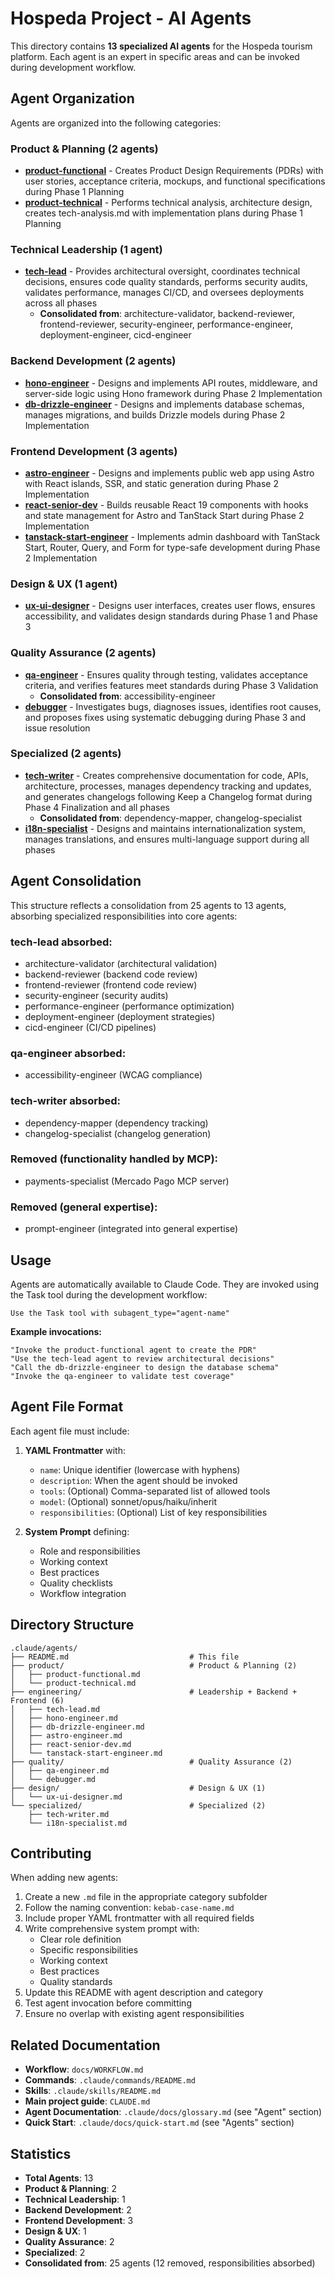 # Hospeda Project - AI Agents

This directory contains **13 specialized AI agents** for the Hospeda tourism platform. Each agent is an expert in specific areas and can be invoked during development workflow.

## Agent Organization

Agents are organized into the following categories:

### Product & Planning (2 agents)

- **[product-functional](product/product-functional.md)** - Creates Product Design Requirements (PDRs) with user stories, acceptance criteria, mockups, and functional specifications during Phase 1 Planning
- **[product-technical](product/product-technical.md)** - Performs technical analysis, architecture design, creates tech-analysis.md with implementation plans during Phase 1 Planning

### Technical Leadership (1 agent)

- **[tech-lead](engineering/tech-lead.md)** - Provides architectural oversight, coordinates technical decisions, ensures code quality standards, performs security audits, validates performance, manages CI/CD, and oversees deployments across all phases
  - **Consolidated from**: architecture-validator, backend-reviewer, frontend-reviewer, security-engineer, performance-engineer, deployment-engineer, cicd-engineer

### Backend Development (2 agents)

- **[hono-engineer](engineering/hono-engineer.md)** - Designs and implements API routes, middleware, and server-side logic using Hono framework during Phase 2 Implementation
- **[db-drizzle-engineer](engineering/db-drizzle-engineer.md)** - Designs and implements database schemas, manages migrations, and builds Drizzle models during Phase 2 Implementation

### Frontend Development (3 agents)

- **[astro-engineer](engineering/astro-engineer.md)** - Designs and implements public web app using Astro with React islands, SSR, and static generation during Phase 2 Implementation
- **[react-senior-dev](engineering/react-senior-dev.md)** - Builds reusable React 19 components with hooks and state management for Astro and TanStack Start during Phase 2 Implementation
- **[tanstack-start-engineer](engineering/tanstack-start-engineer.md)** - Implements admin dashboard with TanStack Start, Router, Query, and Form for type-safe development during Phase 2 Implementation

### Design & UX (1 agent)

- **[ux-ui-designer](design/ux-ui-designer.md)** - Designs user interfaces, creates user flows, ensures accessibility, and validates design standards during Phase 1 and Phase 3

### Quality Assurance (2 agents)

- **[qa-engineer](quality/qa-engineer.md)** - Ensures quality through testing, validates acceptance criteria, and verifies features meet standards during Phase 3 Validation
  - **Consolidated from**: accessibility-engineer
- **[debugger](quality/debugger.md)** - Investigates bugs, diagnoses issues, identifies root causes, and proposes fixes using systematic debugging during Phase 3 and issue resolution

### Specialized (2 agents)

- **[tech-writer](specialized/tech-writer.md)** - Creates comprehensive documentation for code, APIs, architecture, processes, manages dependency tracking and updates, and generates changelogs following Keep a Changelog format during Phase 4 Finalization and all phases
  - **Consolidated from**: dependency-mapper, changelog-specialist
- **[i18n-specialist](specialized/i18n-specialist.md)** - Designs and maintains internationalization system, manages translations, and ensures multi-language support during all phases

## Agent Consolidation

This structure reflects a consolidation from 25 agents to 13 agents, absorbing specialized responsibilities into core agents:

### tech-lead absorbed:
- architecture-validator (architectural validation)
- backend-reviewer (backend code review)
- frontend-reviewer (frontend code review)
- security-engineer (security audits)
- performance-engineer (performance optimization)
- deployment-engineer (deployment strategies)
- cicd-engineer (CI/CD pipelines)

### qa-engineer absorbed:
- accessibility-engineer (WCAG compliance)

### tech-writer absorbed:
- dependency-mapper (dependency tracking)
- changelog-specialist (changelog generation)

### Removed (functionality handled by MCP):
- payments-specialist (Mercado Pago MCP server)

### Removed (general expertise):
- prompt-engineer (integrated into general expertise)

## Usage

Agents are automatically available to Claude Code. They are invoked using the Task tool during the development workflow:

```
Use the Task tool with subagent_type="agent-name"
```

**Example invocations:**

```
"Invoke the product-functional agent to create the PDR"
"Use the tech-lead agent to review architectural decisions"
"Call the db-drizzle-engineer to design the database schema"
"Invoke the qa-engineer to validate test coverage"
```

## Agent File Format

Each agent file must include:

1. **YAML Frontmatter** with:
   - `name`: Unique identifier (lowercase with hyphens)
   - `description`: When the agent should be invoked
   - `tools`: (Optional) Comma-separated list of allowed tools
   - `model`: (Optional) sonnet/opus/haiku/inherit
   - `responsibilities`: (Optional) List of key responsibilities

2. **System Prompt** defining:
   - Role and responsibilities
   - Working context
   - Best practices
   - Quality checklists
   - Workflow integration

## Directory Structure

```
.claude/agents/
├── README.md                           # This file
├── product/                            # Product & Planning (2)
│   ├── product-functional.md
│   └── product-technical.md
├── engineering/                        # Leadership + Backend + Frontend (6)
│   ├── tech-lead.md
│   ├── hono-engineer.md
│   ├── db-drizzle-engineer.md
│   ├── astro-engineer.md
│   ├── react-senior-dev.md
│   └── tanstack-start-engineer.md
├── quality/                            # Quality Assurance (2)
│   ├── qa-engineer.md
│   └── debugger.md
├── design/                             # Design & UX (1)
│   └── ux-ui-designer.md
└── specialized/                        # Specialized (2)
    ├── tech-writer.md
    └── i18n-specialist.md
```

## Contributing

When adding new agents:

1. Create a new `.md` file in the appropriate category subfolder
2. Follow the naming convention: `kebab-case-name.md`
3. Include proper YAML frontmatter with all required fields
4. Write comprehensive system prompt with:
   - Clear role definition
   - Specific responsibilities
   - Working context
   - Best practices
   - Quality standards
5. Update this README with agent description and category
6. Test agent invocation before committing
7. Ensure no overlap with existing agent responsibilities

## Related Documentation

- **Workflow**: `docs/WORKFLOW.md`
- **Commands**: `.claude/commands/README.md`
- **Skills**: `.claude/skills/README.md`
- **Main project guide**: `CLAUDE.md`
- **Agent Documentation**: `.claude/docs/glossary.md` (see "Agent" section)
- **Quick Start**: `.claude/docs/quick-start.md` (see "Agents" section)

## Statistics

- **Total Agents**: 13
- **Product & Planning**: 2
- **Technical Leadership**: 1
- **Backend Development**: 2
- **Frontend Development**: 3
- **Design & UX**: 1
- **Quality Assurance**: 2
- **Specialized**: 2
- **Consolidated from**: 25 agents (12 removed, responsibilities absorbed)
